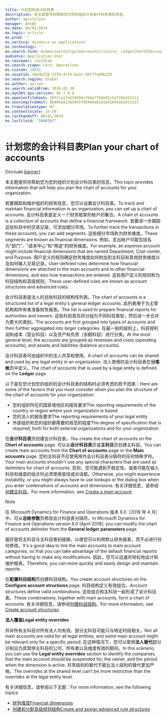 ```yaml
---
title: 计划您的会计科目表
description: 本主题提供将帮助您为您的组织计划会计科目表的信息。
author: aprilolson
manager: AnnBe
ms.date: 04/02/2018
ms.topic: article
ms.prod: ''
ms.service: dynamics-ax-applications
ms.technology: ''
ms.search.form: DimensionConfigureAccountStructure, LedgerChartOfAccounts
audience: Application User
ms.reviewer: roschlom
ms.search.scope: Core, Operations
ms.custom: 14051
ms.assetid: 10edb129-33f0-4cf9-b2a7-4b7ffa09b229
ms.search.region: Global
ms.author: aolson
ms.search.validFrom: 2016-02-28
ms.dyn365.ops.version: AX 7.0.0
ms.openlocfilehash: 26f7ca1fa539fb0cf69a7759e92c5e735bd41211
ms.sourcegitcommit: 8b4b6a9226d4e5f66498ab2a5b4160e26dd112af
ms.translationtype: HT
ms.contentlocale: zh-CN
ms.lasthandoff: 08/01/2019
ms.locfileid: "1846767"
---
```

# <a name="plan-your-chart-of-accounts"></a><span data-ttu-id="502cc-103">计划您的会计科目表</span><span class="sxs-lookup"><span data-stu-id="502cc-103">Plan your chart of accounts</span></span>

[!include [banner](../includes/banner.md)]

<span data-ttu-id="502cc-104">本主题提供将帮助您为您的组织计划会计科目表的信息。</span><span class="sxs-lookup"><span data-stu-id="502cc-104">This topic provides information that will help you plan the chart of accounts for your organization.</span></span>

<span data-ttu-id="502cc-105">若要跟踪和维护组织的财务信息，您可以设置会计科目表。</span><span class="sxs-lookup"><span data-stu-id="502cc-105">To track and maintain financial information in an organization, you can set up a chart of accounts.</span></span> <span data-ttu-id="502cc-106">会计科目表是定义一个财务框架的帐户的集合。</span><span class="sxs-lookup"><span data-stu-id="502cc-106">A chart of accounts is a collection of accounts that define a financial framework.</span></span> <span data-ttu-id="502cc-107">若要进一步跟踪这些科目中的交易记录，可添加细分市场。</span><span class="sxs-lookup"><span data-stu-id="502cc-107">To further track the transactions in these accounts, you can add segments.</span></span> <span data-ttu-id="502cc-108">这些细分市场称为财务维度。</span><span class="sxs-lookup"><span data-stu-id="502cc-108">These segments are known as financial dimensions.</span></span> <span data-ttu-id="502cc-109">例如，支出帐户可能包括名为“部门”、“成本中心”和“用途”的财务维度。</span><span class="sxs-lookup"><span data-stu-id="502cc-109">For example, an expense account might include financial dimensions that are named Department, Cost center, and Purpose.</span></span> <span data-ttu-id="502cc-110">用户定义的规则确定财务维度如何附加到主科目和其他财务维度以及如何输入交易记录。</span><span class="sxs-lookup"><span data-stu-id="502cc-110">User-defined rules determine how financial dimensions are attached to the main accounts and to other financial dimensions, and also how transactions are entered.</span></span> <span data-ttu-id="502cc-111">这些用户定义的规则称为科目结构和高级规则。</span><span class="sxs-lookup"><span data-stu-id="502cc-111">These user-defined rules are known as account structures and advanced rules.</span></span>

<span data-ttu-id="502cc-112">会计科目表是法人的总账科目的结构性列表。</span><span class="sxs-lookup"><span data-stu-id="502cc-112">The chart of accounts is a structured list of a legal entity's general ledger accounts.</span></span> <span data-ttu-id="502cc-113">此列表用于为主管机构和所有者准备财务报表。</span><span class="sxs-lookup"><span data-stu-id="502cc-113">The list is used to prepare financial reports for authorities and owners.</span></span> <span data-ttu-id="502cc-114">这些科目首先将分组为不同科目类型，然后进一步合并为更大的类别。</span><span class="sxs-lookup"><span data-stu-id="502cc-114">The accounts are first grouped into types of accounts and then further aggregated into larger categories.</span></span> <span data-ttu-id="502cc-115">在最一般的级别上，科目按利润和成本（营业科目）以及资产和负债（余额科目）进行分类。</span><span class="sxs-lookup"><span data-stu-id="502cc-115">At the most general level, the accounts are grouped as revenues and costs (operating accounts), and assets and liabilities (balance accounts).</span></span>

<span data-ttu-id="502cc-116">会计科目表可由组织中的法人共享和使用。</span><span class="sxs-lookup"><span data-stu-id="502cc-116">A chart of accounts can be shared and used by any legal entity in an organization.</span></span> <span data-ttu-id="502cc-117">法人使用的会计科目表在**分类帐**页中定义。</span><span class="sxs-lookup"><span data-stu-id="502cc-117">The chart of accounts that is used by a legal entity is defined on the **Ledger** page.</span></span>

<span data-ttu-id="502cc-118">以下是在您计划您的组织的会计科目表的结构时必须考虑的若干因素：</span><span class="sxs-lookup"><span data-stu-id="502cc-118">Here are some of the factors that you must consider when you plan the structure of the chart of accounts for your organization:</span></span>

- <span data-ttu-id="502cc-119">您的组织所在的国家或地区的报告要求</span><span class="sxs-lookup"><span data-stu-id="502cc-119">The reporting requirements of the country or region where your organization is based</span></span>
- <span data-ttu-id="502cc-120">您的法人的报告要求</span><span class="sxs-lookup"><span data-stu-id="502cc-120">The reporting requirements of your legal entity</span></span>
- <span data-ttu-id="502cc-121">外部组织和您的组织都需要的规范的程度</span><span class="sxs-lookup"><span data-stu-id="502cc-121">The degree of specification that is required, both for both external organizations and for your organization</span></span>

<span data-ttu-id="502cc-122">在**会计科目表**页创建会计科目表。</span><span class="sxs-lookup"><span data-stu-id="502cc-122">You create the chart of accounts on the **Chart of accounts** page.</span></span> <span data-ttu-id="502cc-123">可以从**会计科目表**页或**主科目**页创建主科目。</span><span class="sxs-lookup"><span data-stu-id="502cc-123">You can create main accounts from the **Chart of accounts** page or the **Main accounts** page.</span></span> <span data-ttu-id="502cc-124">您的主科目不应使用用作会计科目表分隔符的任何特殊字符。</span><span class="sxs-lookup"><span data-stu-id="502cc-124">Your main accounts shouldn't use any special characters that are used as delimiters for chart of accounts.</span></span> <span data-ttu-id="502cc-125">否则，您可能遇到不稳定性，或者可能在输入科目和维度的组合时必须使用查找或对话框。</span><span class="sxs-lookup"><span data-stu-id="502cc-125">Otherwise, you might experience instability, or you might always have to use lookups or the dialog box when you enter combinations of accounts and dimensions.</span></span> <span data-ttu-id="502cc-126">有关详细信息，请参阅[创建主科目](tasks/create-main-account.md)。</span><span class="sxs-lookup"><span data-stu-id="502cc-126">For more information, see [Create a main account](tasks/create-main-account.md).</span></span>

> [!NOTE]
> <span data-ttu-id="502cc-127">在 Microsoft Dynamics for Finance and Operations 版本 8.0（2018 年 4 月）中，可从**总帐参数**页修改会计科目表分隔符。</span><span class="sxs-lookup"><span data-stu-id="502cc-127">In Microsoft Dynamics for Finance and Operations version 8.0 (April 2018), you can modify the chart of accounts delimiter from the **General ledger parameters** page.</span></span>

<span data-ttu-id="502cc-128">最好是将主科目与主科目类别链接，以便您可以利用默认财务报表，而不必进行任何修改。</span><span class="sxs-lookup"><span data-stu-id="502cc-128">It's a good idea to link the main accounts to main account categories, so that you can take advantage of the default financial reports without having to make any modifications.</span></span> <span data-ttu-id="502cc-129">因此，您可以迅速并轻松地设计和维护报表。</span><span class="sxs-lookup"><span data-stu-id="502cc-129">Therefore, you can more quickly and easily design and maintain reports.</span></span>

<span data-ttu-id="502cc-130">在**配置科目结构**页创建科目结构。</span><span class="sxs-lookup"><span data-stu-id="502cc-130">You create account structures on the **Configure account structures** page.</span></span> <span data-ttu-id="502cc-131">科目结构定义有效组合。</span><span class="sxs-lookup"><span data-stu-id="502cc-131">Account structures define valid combinations.</span></span> <span data-ttu-id="502cc-132">这些组合和主科目一起形成了会计科目表。</span><span class="sxs-lookup"><span data-stu-id="502cc-132">These combinations, together with main accounts, form a chart of accounts.</span></span> <span data-ttu-id="502cc-133">有关详细信息，请参阅[创建科目结构](tasks/create-account-structures.md)。</span><span class="sxs-lookup"><span data-stu-id="502cc-133">For more information, see [Create account structures](tasks/create-account-structures.md).</span></span>

<span data-ttu-id="502cc-134">**法人覆盖**</span><span class="sxs-lookup"><span data-stu-id="502cc-134">**Legal entity overrides**</span></span>

<span data-ttu-id="502cc-135">并非所有主科目对所有法人均有效，部分主科目可能只与特定时段相关。</span><span class="sxs-lookup"><span data-stu-id="502cc-135">Not all main accounts are valid for all legal entities, and some main account might be relevant only for a specific period.</span></span> <span data-ttu-id="502cc-136">在这种情况下，您可以使用**法人替代**部分识别应为其暂停主科目的公司、所有者以及维度有效的期间。</span><span class="sxs-lookup"><span data-stu-id="502cc-136">In this scenario, you can use the **Legal entity overrides** section to identify the companies that the main account should be suspended for, the owner, and the period when the dimension is active.</span></span> <span data-ttu-id="502cc-137">共享级别的替代不能比法人级别的替代更加严格。</span><span class="sxs-lookup"><span data-stu-id="502cc-137">The overrides at the shared level can't be more restrictive than the overrides at the legal entity level.</span></span>

<span data-ttu-id="502cc-138">有关详细信息，请参阅以下主题：</span><span class="sxs-lookup"><span data-stu-id="502cc-138">For more information, see the following topics:</span></span>

- [<span data-ttu-id="502cc-139">财务维度</span><span class="sxs-lookup"><span data-stu-id="502cc-139">Financial dimensions</span></span>](financial-dimensions.md)
- [<span data-ttu-id="502cc-140">创建和分配高级规则结构</span><span class="sxs-lookup"><span data-stu-id="502cc-140">Create and assign advanced rule structures</span></span>](tasks/create-assign-advanced-rule-structures.md)
